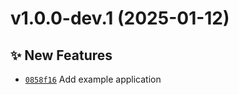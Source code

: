 # v1.0.0-dev.1 (2025-01-12)

## ✨ New Features
- [`0858f16`](https://github.com/lengors/kotlin-service-template/commit/0858f16)  Add example application
